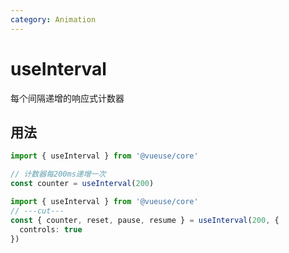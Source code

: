 ```yaml
---
category: Animation
---
```


# useInterval

每个间隔递增的响应式计数器

## 用法

```ts
import { useInterval } from '@vueuse/core'

// 计数器每200ms递增一次
const counter = useInterval(200)
```

```ts
import { useInterval } from '@vueuse/core'
// ---cut---
const { counter, reset, pause, resume } = useInterval(200, {
  controls: true
})
```